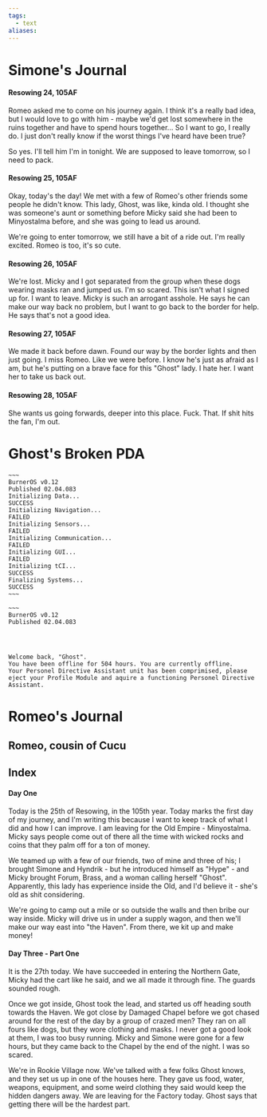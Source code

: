 ```yaml
---
tags:
  - text
aliases:
---
```


# Simone's Journal
#### Resowing 24, 105AF
Romeo asked me to come on his journey again. I think it's a really bad idea, but I would love to go with him - maybe we'd get lost somewhere in the ruins together and have to spend hours together... So I want to go, I really do. I just don't really know if the worst things I've heard have been true?

So yes. I'll tell him I'm in tonight. We are supposed to leave tomorrow, so I need to pack.

#### Resowing 25, 105AF
Okay, today's the day! We met with a few of Romeo's other friends some people he didn't know. This lady, Ghost, was like, kinda old. I thought she was someone's aunt or something before Micky said she had been to Minyostalma before, and she was going to lead us around.

We're going to enter tomorrow, we still have a bit of a ride out. I'm really excited. Romeo is too, it's so cute.

#### Resowing 26, 105AF
We're lost. Micky and I got separated from the group when these dogs wearing masks ran and jumped us. I'm so scared. This isn't what I signed up for. I want to leave. Micky is such an arrogant asshole. He says he can make our way back no problem, but I want to go back to the border for help. He says that's not a good idea.

#### Resowing 27, 105AF
We made it back before dawn. Found our way by the border lights and then just going. I miss Romeo. Like we were before. I know he's just as afraid as I am, but he's putting on a brave face for this "Ghost" lady. I hate her. I want her to take us back out.

#### Resowing 28, 105AF
She wants us going forwards, deeper into this place. Fuck. That. If shit hits the fan, I'm out.

# Ghost's Broken PDA

```
~~~
BurnerOS v0.12
Published 02.04.083
Initializing Data...
SUCCESS
Initializing Navigation...
FAILED
Initializing Sensors...
FAILED
Initializing Communication...
FAILED
Initializing GUI...
FAILED
Initializing tCI...
SUCCESS
Finalizing Systems...
SUCCESS
~~~

~~~
BurnerOS v0.12
Published 02.04.083




Welcome back, "Ghost".
You have been offline for 504 hours. You are currently offline.
Your Personel Directive Assistant unit has been comprimised, please eject your Profile Module and aquire a functioning Personel Directive Assistant.
```

# Romeo's Journal
## Romeo, cousin of Cucu

## Index
#### Day One
Today is the 25th of Resowing, in the 105th year. Today marks the first day of my journey, and I'm writing this because I want to keep track of what I did and how I can improve. I am leaving for the Old Empire - Minyostalma. Micky says people come out of there all the time with wicked rocks and coins that they palm off for a ton of money.

We teamed up with a few of our friends, two of mine and three of his; I brought Simone and Hyndrik - but he introduced himself as "Hype" - and Micky brought Forum, Brass, and a woman calling herself "Ghost". Apparently, this lady has experience inside the Old, and I'd believe it - she's old as shit considering.

We're going to camp out a mile or so outside the walls and then bribe our way inside. Micky will drive us in under a supply wagon, and then we'll make our way east into "the Haven". From there, we kit up and make money!

#### Day Three - Part One
It is the 27th today. We have succeeded in entering the Northern Gate, Micky had the cart like he said, and we all made it through fine. The guards sounded rough. 

Once we got inside, Ghost took the lead, and started us off heading south towards the Haven. We got close by Damaged Chapel before we got chased around for the rest of the day by a group of crazed men? They ran on all fours like dogs, but they wore clothing and masks. I never got a good look at them, I was too busy running. Micky and Simone were gone for a few hours, but they came back to the Chapel by the end of the night. I was so scared.

We're in Rookie Village now. We've talked with a few folks Ghost knows, and they set us up in one of the houses here. They gave us food, water, weapons, equipment, and some weird clothing they said would keep the hidden dangers away. We are leaving for the Factory today. Ghost says that getting there will be the hardest part.